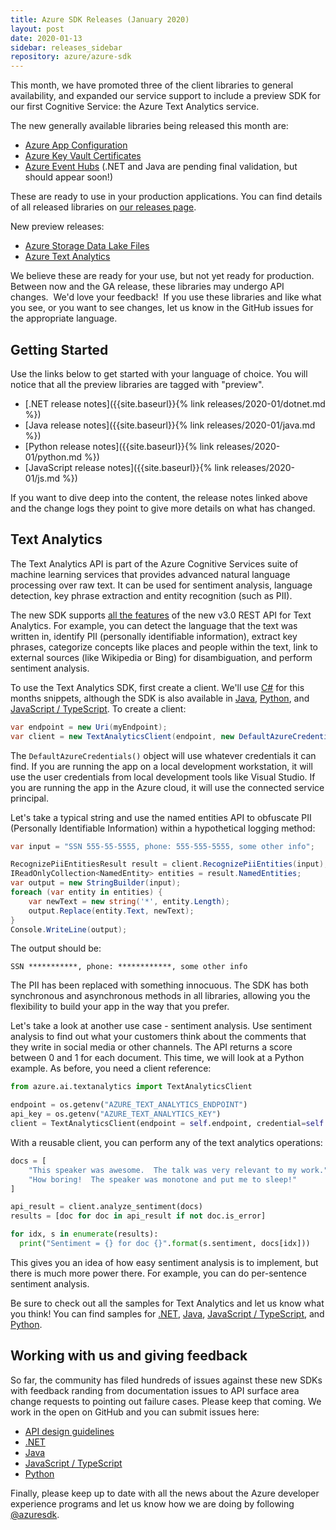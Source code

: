 ```yaml
---
title: Azure SDK Releases (January 2020)
layout: post
date: 2020-01-13
sidebar: releases_sidebar
repository: azure/azure-sdk
---
```


This month, we have promoted three of the client libraries to general availability, and expanded our service support to include a preview SDK for our first Cognitive Service: the Azure Text Analytics service.

The new generally available libraries being released this month are:

* [Azure App Configuration](https://docs.microsoft.com/azure/azure-app-configuration/)
* [Azure Key Vault Certificates](https://docs.microsoft.com/en-us/azure/key-vault/certificate-scenarios)
* [Azure Event Hubs](https://docs.microsoft.com/en-us/azure/event-hubs/)  (.NET and Java are pending final validation, but should appear soon!)

These are ready to use in your production applications.  You can find details of all released libraries on [our releases page](https://azure.github.io/azure-sdk/releases/latest/).

New preview releases:

* [Azure Storage Data Lake Files](https://docs.microsoft.com/en-us/azure/storage/blobs/data-lake-storage-introduction?toc=%2fazure%2fstorage%2fblobs%2ftoc.json)
* [Azure Text Analytics](https://docs.microsoft.com/en-us/azure/cognitive-services/text-analytics/index)

We believe these are ready for your use, but not yet ready for production.  Between now and the GA release, these libraries may undergo API changes.  We'd love your feedback!  If you use these libraries and like what you see, or you want to see changes, let us know in the GitHub issues for the appropriate language. 

## Getting Started

Use the links below to get started with your language of choice.  You will notice that all the preview libraries are tagged with "preview".

* [.NET release notes]({{site.baseurl}}{% link releases/2020-01/dotnet.md %})
* [Java release notes]({{site.baseurl}}{% link releases/2020-01/java.md %})
* [Python release notes]({{site.baseurl}}{% link releases/2020-01/python.md %})
* [JavaScript release notes]({{site.baseurl}}{% link releases/2020-01/js.md %})

If you want to dive deep into the content, the release notes linked above and the change logs they point to give more details on what has changed.

## Text Analytics

The Text Analytics API is part of the Azure Cognitive Services suite of machine learning services that provides advanced natural language processing over raw text.  It can be used for sentiment analysis, language detection, key phrase extraction and entity recognition (such as PII).  

The new SDK supports [all the features](https://docs.microsoft.com/en-us/azure/cognitive-services/text-analytics/overview) of the new v3.0 REST API for Text Analytics.  For example, you can detect the language that the text was written in, identify PII (personally identifiable information), extract key phrases, categorize concepts like places and people within the text, link to external sources (like Wikipedia or Bing) for disambiguation, and perform sentiment analysis.

To use the Text Analytics SDK, first create a client.  We'll use [C#](https://github.com/Azure/azure-sdk-for-net/tree/master/sdk/textanalytics/Azure.AI.TextAnalytics) for this months snippets, although the SDK is also available in [Java](https://github.com/Azure/azure-sdk-for-java/tree/master/sdk/textanalytics/azure-ai-textanalytics), [Python](https://github.com/Azure/azure-sdk-for-python/tree/master/sdk/textanalytics/azure-ai-textanalytics), and [JavaScript / TypeScript](https://github.com/Azure/azure-sdk-for-js/tree/master/sdk/textanalytics/ai-text-analytics).  To create a client:

```csharp
var endpoint = new Uri(myEndpoint);
var client = new TextAnalyticsClient(endpoint, new DefaultAzureCredential());
```

The `DefaultAzureCredentials()` object will use whatever credentials it can find.  If you are running the app on a local development workstation, it will use the user credentials from local development tools like Visual Studio.  If you are running the app in the Azure cloud, it will use the connected service principal.

Let's take a typical string and use the named entities API to obfuscate PII (Personally Identifiable Information) within a hypothetical logging method:

```csharp
var input = "SSN 555-55-5555, phone: 555-555-5555, some other info";

RecognizePiiEntitiesResult result = client.RecognizePiiEntities(input);
IReadOnlyCollection<NamedEntity> entities = result.NamedEntities;
var output = new StringBuilder(input);
foreach (var entity in entities) {
    var newText = new string('*', entity.Length);
    output.Replace(entity.Text, newText);
}
Console.WriteLine(output);
```

The output should be:

```text
SSN ***********, phone: ************, some other info
```

The PII has been replaced with something innocuous.  The SDK has both synchronous and asynchronous methods in all libraries, allowing you the flexibility to build your app in the way that you prefer.

Let's take a look at another use case - sentiment analysis.  Use sentiment analysis to find out what your customers think about the comments that they write in social media or other channels.  The API returns a score between 0 and 1 for each document.  This time, we will look at a Python example. As before, you need a client reference:

```python
from azure.ai.textanalytics import TextAnalyticsClient

endpoint = os.getenv("AZURE_TEXT_ANALYTICS_ENDPOINT")
api_key = os.getenv("AZURE_TEXT_ANALYTICS_KEY")
client = TextAnalyticsClient(endpoint = self.endpoint, credential=self.api_key)
```

With a reusable client, you can perform any of the text analytics operations:

```python
docs = [
    "This speaker was awesome.  The talk was very relevant to my work.",
    "How boring!  The speaker was monotone and put me to sleep!"
]

api_result = client.analyze_sentiment(docs)
results = [doc for doc in api_result if not doc.is_error]

for idx, s in enumerate(results):
  print("Sentiment = {} for doc {}".format(s.sentiment, docs[idx]))
```

This gives you an idea of how easy sentiment analysis is to implement, but there is much more power there.  For example, you can do per-sentence sentiment analysis.  

Be sure to check out all the samples for Text Analytics and let us know what you think!  You can find samples for [.NET](https://github.com/Azure/azure-sdk-for-net/tree/master/sdk/textanalytics/Azure.AI.TextAnalytics), [Java](https://github.com/Azure/azure-sdk-for-java/blob/master/sdk/textanalytics/azure-ai-textanalytics/src/samples/README.md), [JavaScript / TypeScript](https://github.com/Azure/azure-sdk-for-js/tree/master/sdk/textanalytics/ai-text-analytics/samples), and [Python](https://github.com/Azure/azure-sdk-for-python/tree/master/sdk/textanalytics/azure-ai-textanalytics/samples).

## Working with us and giving feedback

So far, the community has filed hundreds of issues against these new SDKs with feedback randing from documentation issues to API surface area change requests to pointing out failure cases.  Please keep that coming.  We work in the open on GitHub and you can submit issues here:

* [API design guidelines](https://github.com/Azure/azure-sdk)
* [.NET](https://github.com/Azure/azure-sdk-for-net)
* [Java](https://github.com/Azure/azure-sdk-for-java)
* [JavaScript / TypeScript](https://github.com/Azure/azure-sdk-for-js)
* [Python](https://github.com/Azure/azure-sdk-for-python)

Finally, please keep up to date with all the news about the Azure developer experience programs and let us know how we are doing by following [@azuresdk](https://twitter.com/AzureSDK).
